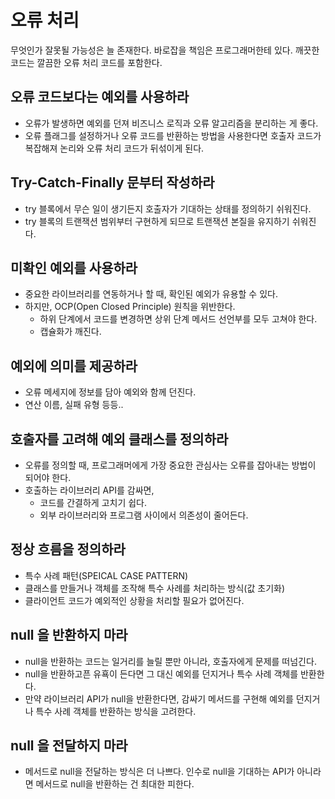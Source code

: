 # 오류 처리 
무엇인가 잘못될 가능성은 늘 존재한다. 바로잡을 책임은 프로그래머한테 있다. 
깨끗한 코드는 깔끔한 오류 처리 코드를 포함한다. 


## 오류 코드보다는 예외를 사용하라 
- 오류가 발생하면 예외를 던져 비즈니스 로직과 오류 알고리즘을 분리하는 게 좋다. 
- 오류 플래그를 설정하거나 오류 코드를 반환하는 방법을 사용한다면 호출자 코드가 복잡해져 논리와 오류 처리 코드가 뒤섞이게 된다. 


## Try-Catch-Finally 문부터 작성하라 
- try 블록에서 무슨 일이 생기든지 호출자가 기대하는 상태를 정의하기 쉬워진다. 
- try 블록의 트랜잭션 범위부터 구현하게 되므로 트랜잭션 본질을 유지하기 쉬워진다. 


## 미확인 예외를 사용하라
- 중요한 라이브러리를 연동하거나 할 때, 확인된 예외가 유용할 수 있다. 
- 하지만, OCP(Open Closed Principle) 원칙을 위반한다. 
   - 하위 단계에서 코드를 변경하면 상위 단계 메서드 선언부를 모두 고쳐야 한다. 
   - 캡슐화가 깨진다. 

## 예외에 의미를 제공하라 
- 오류 메세지에 정보를 담아 예외와 함께 던진다. 
- 연산 이름, 실패 유형 등등.. 


## 호출자를 고려해 예외 클래스를 정의하라 
- 오류를 정의할 때, 프로그래머에게 가장 중요한 관심사는 오류를 잡아내는 방법이 되어야 한다. 
- 호출하는 라이브러리 API를 감싸면, 
   - 코드를 간결하게 고치기 쉽다.
   - 외부 라이브러리와 프로그램 사이에서 의존성이 줄어든다. 


## 정상 흐름을 정의하라 
- 특수 사례 패턴(SPEICAL CASE PATTERN)
- 클래스를 만들거나 객체를 조작해 특수 사례를 처리하는 방식(값 초기화)
- 클라이언트 코드가 예외적인 상황을 처리할 필요가 없어진다. 


## null 을 반환하지 마라 
- null을 반환하는 코드는 일거리를 늘릴 뿐만 아니라, 호출자에게 문제를 떠넘긴다. 
- null을 반환하고픈 유횩이 든다면 그 대신 예외를 던지거나 특수 사례 객체를 반환한다. 
- 만약 라이브러리 API가 null을 반환한다면, 감싸기 메서드를 구현해 예외를 던지거나 특수 사례 객체를 반환하는 방식을 고려한다. 


## null 을 전달하지 마라 
- 메서드로 null을 전달하는 방식은 더 나쁘다. 인수로 null을 기대하는 API가 아니라면 메서드로 null을 반환하는 건 최대한 피한다. 
